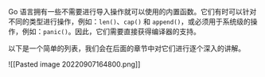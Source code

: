 Go 语言拥有一些不需要进行导入操作就可以使用的内置函数。它们有时可以针对不同的类型进行操作，例如：`len()`、`cap()` 和 `append()`，或必须用于系统级的操作，例如：`panic()`。因此，它们需要直接获得编译器的支持。

以下是一个简单的列表，我们会在后面的章节中对它们进行逐个深入的讲解。


![[Pasted image 20220907164800.png]]

